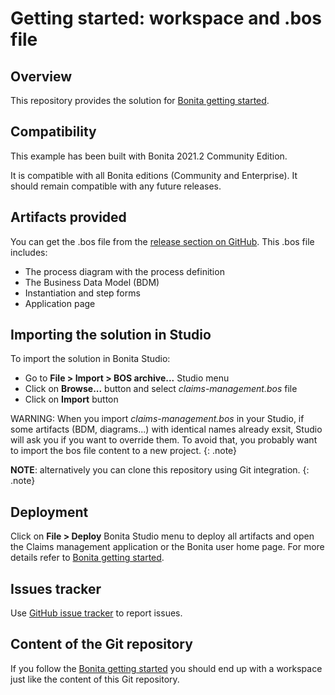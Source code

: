 # Getting started: workspace and .bos file

## Overview
This repository provides the solution for [Bonita getting started](https://documentation.bonitasoft.com/bonita/latest/getting-started/getting-started-index).

## Compatibility
This example has been built with Bonita 2021.2 Community Edition.

It is compatible with all Bonita editions (Community and Enterprise).
It should remain compatible with any future releases.

## Artifacts provided
You can get the .bos file from the [release section on GitHub](https://github.com/Bonitasoft-Community/getting-started-tutorial/releases/latest). This .bos file includes:
* The process diagram with the process definition
* The Business Data Model (BDM)
* Instantiation and step forms
* Application page

## Importing the solution in Studio
To import the solution in Bonita Studio:
* Go to **File > Import > BOS archive...** Studio menu
* Click on **Browse...** button and select _claims-management.bos_ file
* Click on **Import** button

WARNING: When you import _claims-management.bos_ in your Studio, if some artifacts (BDM, diagrams...) with identical names already exsit, Studio will ask you if you want to override them. To avoid that, you probably want to import the bos file content to a new project.
{: .note}

**NOTE**: alternatively you can clone this repository using Git integration.
{: .note}

## Deployment
Click on **File > Deploy** Bonita Studio menu to deploy all artifacts and open the Claims management application or the Bonita user home page. For more details refer to [Bonita getting started](https://documentation.bonitasoft.com/bonita/latest/getting-started/getting-started-index).

## Issues tracker
Use [GitHub issue tracker](https://github.com/Bonitasoft-Community/getting-started-turorial/issues) to report issues.

## Content of the Git repository
If you follow the [Bonita getting started](https://documentation.bonitasoft.com/bonita/latest/getting-started/getting-started-index) you should end up with a workspace just like the content of this Git repository.

